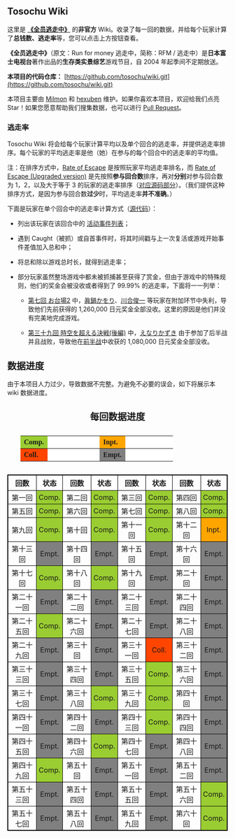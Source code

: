 ## Tosochu Wiki

这里是 [**《全员逃走中》**](https://www.fujitv.co.jp/tosochu/top.html) 的**非官方** Wiki。收录了每一回的数据，并给每个玩家计算了**总钱数、逃走率**等，您可以点击上方按钮查看。

**《全员逃走中》**（原文：Run for money 逃走中，简称：RFM / 逃走中）是**日本富士电视台**著作出品的**生存类实景综艺**游戏节目，自 2004 年起季间不定期放送。

**本项目的代码仓库：** [https://github.com/tosochu/wiki.git](https://github.com/tosochu/wiki.git)

本项目主要由 [Milmon](https://github.com/Molmin) 和 [hexuben](https://github.com/hexuben) 维护。如果你喜欢本项目，欢迎给我们点亮 Star！如果您愿意帮助我们搜集数据，也可以进行 [Pull Request](https://github.com/tosochu/wiki/compare)。

### 逃走率

Tosochu Wiki 将会给每个玩家计算平均以及单个回合的逃走率，并提供逃走率排序。每个玩家的平均逃走率是他（她）在参与的每个回合中的逃走率的平均值。

注：在排序方式中，[Rate of Escape](https://tosochu.github.io/wiki/player/?sort=escapeRate) 是按照玩家平均逃走率排名，而 [Rate of Escape (Upgraded version)](https://tosochu.github.io/wiki/player/?sort=escapeRateBetter) 是先按照**参与回合数**排序，再对**分别**对参与回合数为 1，2，以及大于等于 3 的玩家的逃走率排序（[对应源码部分](https://github.com/tosochu/wiki/blob/master/src/templates/player_list.html#L89-L94)）。（我们提供这种排序方式，是因为参与回合数**过少**时，平均逃走率**并不准确**。）

下面是玩家在单个回合中的逃走率计算方式（[源代码](https://github.com/tosochu/wiki/blob/master/src/build/main.js#L150-L175)）：

- 列出该玩家在该回合中的 [活动事件列表](https://github.com/tosochu/wiki/blob/master/src/build/main.js#L72-L74)；

- 遇到 Caught（被抓）或自首事件时，将其时间戳与上一次复活或游戏开始事件差值加入总和中；

- 将总和除以游戏总时长，就得到逃走率；

- 部分玩家虽然整场游戏中都未被抓捕甚至获得了赏金，但由于游戏中的特殊规则，他们的奖金会被没收或者得到了 99.99% 的逃走率，下面将一一列举：

  - [第七回 お台場2](https://tosochu.github.io/wiki/game/7.html) 中，[眞鍋かをり](https://tosochu.github.io/wiki/player/manabe-kawori.html)、[川合俊一](https://tosochu.github.io/wiki/player/kawai-shunichi.html) 等玩家在附加环节中失利，导致他们先前获得的 1,260,000 日元奖金全部没收。这里的原因是他们并没有完美地完成游戏。

  - [第三十九回 時空を超える決戦(後編)](https://tosochu.github.io/wiki/game/39.html) 中，[えなりかずき](https://tosochu.github.io/wiki/player/enari-kazuki.html) 由于参加了后半战并且战败，导致他在[前半战](https://tosochu.github.io/wiki/game/38.html)中收获的 1,080,000 日元奖金全部没收。

## 数据进度

由于本项目人力过少，导致数据不完整。为避免不必要的误会，如下将展示本 wiki 数据进度。

<p><h2 style="font-family: 宋体;"><center>每回数据进度</center></h2></p>
<center>
<table style="text-align: left; margin: 30px; font-family: 宋体;">
	<tr>
		<th style="padding: 5px 8px; background-color: yellowgreen; border-size: 0px;">​Comp.</th>
		<th style="padding: 5px 8px; background-color: white; border-size: 0px; color: white;">​​Completed</th>
		<th style="padding: 5px 8px; background-color: orange; border-size: 0px;">​Inpt.</th>
		<th style="padding: 5px 8px; background-color: white; border-size: 0px; color: white;">​Inputing data</th>
	</tr>
	<tr>
		<th style="padding: 5px 8px; background-color: orangered; border-size: 0px;">​Coll.</th>
		<th style="padding: 5px 8px; background-color: white; border-size: 0px; color: white;">​​Collecting data</th>
		<th style="padding: 5px 8px; background-color: grey; border-size: 0px;">Empt.</th>
		<th style="padding: 5px 8px; background-color: white; border-size: 0px; color: white;">Empty data</th>
	</tr>
</table>
</center>
<center>
	<table style="text-align: center; border-collapse: collapse; border: 1px solid black;">
		<thead style="border: 1px solid black;">
			<tr>
				<th style="padding: 5px 8px; border: 1px solid black;">回数</th> <th style="padding: 5px 8px; border: 1px solid black;">状态</th>
				<th style="padding: 5px 8px; border: 1px solid black;">回数</th> <th style="padding: 5px 8px; border: 1px solid black;">状态</th>
				<th style="padding: 5px 8px; border: 1px solid black;">回数</th> <th style="padding: 5px 8px; border: 1px solid black;">状态</th>
				<th style="padding: 5px 8px; border: 1px solid black;">回数</th> <th style="padding: 5px 8px; border: 1px solid black;">状态</th>
			</tr>
		</thead>
		<tdody style="font-family: 楷体; font-size: 18px">
			<tr>
				<td style="padding: 3px 5px; border: 1px solid black">第一回</td style="padding: 3px 5px; border: 1px solid black"> <td style="padding: 3px 5px; border: 1px solid black; background-color: yellowgreen;">Comp.</td style="padding: 3px 5px; border: 1px solid black">
				<td style="padding: 3px 5px; border: 1px solid black">第二回</td style="padding: 3px 5px; border: 1px solid black"> <td style="padding: 3px 5px; border: 1px solid black; background-color: yellowgreen;">Comp.</td style="padding: 3px 5px; border: 1px solid black">
				<td style="padding: 3px 5px; border: 1px solid black">第三回</td style="padding: 3px 5px; border: 1px solid black"> <td style="padding: 3px 5px; border: 1px solid black; background-color: yellowgreen;">Comp.</td style="padding: 3px 5px; border: 1px solid black">
				<td style="padding: 3px 5px; border: 1px solid black">第四回</td style="padding: 3px 5px; border: 1px solid black"> <td style="padding: 3px 5px; border: 1px solid black; background-color: yellowgreen;">Comp.</td style="padding: 3px 5px; border: 1px solid black">
			</tr>
			<tr>
				<td style="padding: 3px 5px; border: 1px solid black">第五回</td style="padding: 3px 5px; border: 1px solid black"> <td style="padding: 3px 5px; border: 1px solid black; background-color: yellowgreen;">Comp.</td style="padding: 3px 5px; border: 1px solid black">
				<td style="padding: 3px 5px; border: 1px solid black">第六回</td style="padding: 3px 5px; border: 1px solid black"> <td style="padding: 3px 5px; border: 1px solid black; background-color: yellowgreen;">Comp.</td style="padding: 3px 5px; border: 1px solid black">
				<td style="padding: 3px 5px; border: 1px solid black">第七回</td style="padding: 3px 5px; border: 1px solid black"> <td style="padding: 3px 5px; border: 1px solid black; background-color: yellowgreen;">Comp.</td style="padding: 3px 5px; border: 1px solid black">
				<td style="padding: 3px 5px; border: 1px solid black">第八回</td style="padding: 3px 5px; border: 1px solid black"> <td style="padding: 3px 5px; border: 1px solid black; background-color: yellowgreen;">Comp.</td style="padding: 3px 5px; border: 1px solid black">
			</tr>
			<tr>
				<td style="padding: 3px 5px; border: 1px solid black">第九回</td style="padding: 3px 5px; border: 1px solid black"> <td style="padding: 3px 5px; border: 1px solid black; background-color: yellowgreen;">Comp.</td style="padding: 3px 5px; border: 1px solid black">
				<td style="padding: 3px 5px; border: 1px solid black">第十回</td style="padding: 3px 5px; border: 1px solid black"> <td style="padding: 3px 5px; border: 1px solid black; background-color: yellowgreen;">Comp.</td style="padding: 3px 5px; border: 1px solid black">
				<td style="padding: 3px 5px; border: 1px solid black">第十一回</td style="padding: 3px 5px; border: 1px solid black"> <td style="padding: 3px 5px; border: 1px solid black; background-color: yellowgreen;">Comp.</td style="padding: 3px 5px; border: 1px solid black">
				<td style="padding: 3px 5px; border: 1px solid black">第十二回</td style="padding: 3px 5px; border: 1px solid black"> <td style="padding: 3px 5px; border: 1px solid black; background-color: orange;">Inpt.</td style="padding: 3px 5px; border: 1px solid black">
			</tr>
			<tr>
				<td style="padding: 3px 5px; border: 1px solid black">第十三回</td style="padding: 3px 5px; border: 1px solid black"> <td style="padding: 3px 5px; border: 1px solid black; background-color: grey;">Empt.</td style="padding: 3px 5px; border: 1px solid black">
				<td style="padding: 3px 5px; border: 1px solid black">第十四回</td style="padding: 3px 5px; border: 1px solid black"> <td style="padding: 3px 5px; border: 1px solid black; background-color: grey;">Empt.</td style="padding: 3px 5px; border: 1px solid black">
				<td style="padding: 3px 5px; border: 1px solid black">第十五回</td style="padding: 3px 5px; border: 1px solid black"> <td style="padding: 3px 5px; border: 1px solid black; background-color: grey;">Empt.</td style="padding: 3px 5px; border: 1px solid black">
				<td style="padding: 3px 5px; border: 1px solid black">第十六回</td style="padding: 3px 5px; border: 1px solid black"> <td style="padding: 3px 5px; border: 1px solid black; background-color: grey;">Empt.</td style="padding: 3px 5px; border: 1px solid black">
			</tr>
			<tr>
				<td style="padding: 3px 5px; border: 1px solid black">第十七回</td style="padding: 3px 5px; border: 1px solid black"> <td style="padding: 3px 5px; border: 1px solid black; background-color: yellowgreen;">Comp.</td style="padding: 3px 5px; border: 1px solid black">
				<td style="padding: 3px 5px; border: 1px solid black">第十八回</td style="padding: 3px 5px; border: 1px solid black"> <td style="padding: 3px 5px; border: 1px solid black; background-color: yellowgreen;">Comp.</td style="padding: 3px 5px; border: 1px solid black">
				<td style="padding: 3px 5px; border: 1px solid black">第十九回</td style="padding: 3px 5px; border: 1px solid black"> <td style="padding: 3px 5px; border: 1px solid black; background-color: grey;">Empt.</td style="padding: 3px 5px; border: 1px solid black">
				<td style="padding: 3px 5px; border: 1px solid black">第二十回</td style="padding: 3px 5px; border: 1px solid black"> <td style="padding: 3px 5px; border: 1px solid black; background-color: grey;">Empt.</td style="padding: 3px 5px; border: 1px solid black">
			</tr>
			<tr>
				<td style="padding: 3px 5px; border: 1px solid black">第二十一回</td style="padding: 3px 5px; border: 1px solid black"> <td style="padding: 3px 5px; border: 1px solid black; background-color: grey;">Empt.</td style="padding: 3px 5px; border: 1px solid black">
				<td style="padding: 3px 5px; border: 1px solid black">第二十二回</td style="padding: 3px 5px; border: 1px solid black"> <td style="padding: 3px 5px; border: 1px solid black; background-color: grey;">Empt.</td style="padding: 3px 5px; border: 1px solid black">
				<td style="padding: 3px 5px; border: 1px solid black">第二十三回</td style="padding: 3px 5px; border: 1px solid black"> <td style="padding: 3px 5px; border: 1px solid black; background-color: grey;">Empt.</td style="padding: 3px 5px; border: 1px solid black">
				<td style="padding: 3px 5px; border: 1px solid black">第二十四回</td style="padding: 3px 5px; border: 1px solid black"> <td style="padding: 3px 5px; border: 1px solid black; background-color: grey;">Empt.</td style="padding: 3px 5px; border: 1px solid black">
			</tr>
			<tr>
				<td style="padding: 3px 5px; border: 1px solid black">第二十五回</td style="padding: 3px 5px; border: 1px solid black"> <td style="padding: 3px 5px; border: 1px solid black; background-color: yellowgreen;">Comp.</td style="padding: 3px 5px; border: 1px solid black">
				<td style="padding: 3px 5px; border: 1px solid black">第二十六回</td style="padding: 3px 5px; border: 1px solid black"> <td style="padding: 3px 5px; border: 1px solid black; background-color: grey;">Empt.</td style="padding: 3px 5px; border: 1px solid black">
				<td style="padding: 3px 5px; border: 1px solid black">第二十七回</td style="padding: 3px 5px; border: 1px solid black"> <td style="padding: 3px 5px; border: 1px solid black; background-color: grey;">Empt.</td style="padding: 3px 5px; border: 1px solid black">
				<td style="padding: 3px 5px; border: 1px solid black">第二十八回</td style="padding: 3px 5px; border: 1px solid black"> <td style="padding: 3px 5px; border: 1px solid black; background-color: grey;">Empt.</td style="padding: 3px 5px; border: 1px solid black">
			</tr>
			<tr>
				<td style="padding: 3px 5px; border: 1px solid black">第二十九回</td style="padding: 3px 5px; border: 1px solid black"> <td style="padding: 3px 5px; border: 1px solid black; background-color: grey;">Empt.</td style="padding: 3px 5px; border: 1px solid black">
				<td style="padding: 3px 5px; border: 1px solid black">第三十回</td style="padding: 3px 5px; border: 1px solid black"> <td style="padding: 3px 5px; border: 1px solid black; background-color: grey;">Empt.</td style="padding: 3px 5px; border: 1px solid black">
				<td style="padding: 3px 5px; border: 1px solid black">第三十一回</td style="padding: 3px 5px; border: 1px solid black"> <td style="padding: 3px 5px; border: 1px solid black; background-color: orangered;">Coll.</td style="padding: 3px 5px; border: 1px solid black">
				<td style="padding: 3px 5px; border: 1px solid black">第三十二回</td style="padding: 3px 5px; border: 1px solid black"> <td style="padding: 3px 5px; border: 1px solid black; background-color: grey;">Empt.</td style="padding: 3px 5px; border: 1px solid black">
			</tr>
			<tr>
				<td style="padding: 3px 5px; border: 1px solid black">第三十三回</td style="padding: 3px 5px; border: 1px solid black"> <td style="padding: 3px 5px; border: 1px solid black; background-color: grey;">Empt.</td style="padding: 3px 5px; border: 1px solid black">
				<td style="padding: 3px 5px; border: 1px solid black">第三十四回</td style="padding: 3px 5px; border: 1px solid black"> <td style="padding: 3px 5px; border: 1px solid black; background-color: grey;">Empt.</td style="padding: 3px 5px; border: 1px solid black">
				<td style="padding: 3px 5px; border: 1px solid black">第三十五回</td style="padding: 3px 5px; border: 1px solid black"> <td style="padding: 3px 5px; border: 1px solid black; background-color: yellowgreen;">Comp.</td style="padding: 3px 5px; border: 1px solid black">
				<td style="padding: 3px 5px; border: 1px solid black">第三十六回</td style="padding: 3px 5px; border: 1px solid black"> <td style="padding: 3px 5px; border: 1px solid black; background-color: grey;">Empt.</td style="padding: 3px 5px; border: 1px solid black">
			</tr>
			<tr>
				<td style="padding: 3px 5px; border: 1px solid black">第三十七回</td style="padding: 3px 5px; border: 1px solid black"> <td style="padding: 3px 5px; border: 1px solid black; background-color: grey;">Empt.</td style="padding: 3px 5px; border: 1px solid black">
				<td style="padding: 3px 5px; border: 1px solid black">第三十八回</td style="padding: 3px 5px; border: 1px solid black"> <td style="padding: 3px 5px; border: 1px solid black; background-color: yellowgreen;">Comp.</td style="padding: 3px 5px; border: 1px solid black">
				<td style="padding: 3px 5px; border: 1px solid black">第三十九回</td style="padding: 3px 5px; border: 1px solid black"> <td style="padding: 3px 5px; border: 1px solid black; background-color: yellowgreen;">Comp.</td style="padding: 3px 5px; border: 1px solid black">
				<td style="padding: 3px 5px; border: 1px solid black">第四十回</td style="padding: 3px 5px; border: 1px solid black"> <td style="padding: 3px 5px; border: 1px solid black; background-color: grey;">Empt.</td style="padding: 3px 5px; border: 1px solid black">
			</tr>
			<tr>
				<td style="padding: 3px 5px; border: 1px solid black">第四十一回</td style="padding: 3px 5px; border: 1px solid black"> <td style="padding: 3px 5px; border: 1px solid black; background-color: grey;">Empt.</td style="padding: 3px 5px; border: 1px solid black">
				<td style="padding: 3px 5px; border: 1px solid black">第四十二回</td style="padding: 3px 5px; border: 1px solid black"> <td style="padding: 3px 5px; border: 1px solid black; background-color: grey;">Empt.</td style="padding: 3px 5px; border: 1px solid black">
				<td style="padding: 3px 5px; border: 1px solid black">第四十三回</td style="padding: 3px 5px; border: 1px solid black"> <td style="padding: 3px 5px; border: 1px solid black; background-color: yellowgreen;">Comp.</td style="padding: 3px 5px; border: 1px solid black">
				<td style="padding: 3px 5px; border: 1px solid black">第四十四回</td style="padding: 3px 5px; border: 1px solid black"> <td style="padding: 3px 5px; border: 1px solid black; background-color: grey;">Empt.</td style="padding: 3px 5px; border: 1px solid black">
			</tr>
			<tr>
				<td style="padding: 3px 5px; border: 1px solid black">第四十五回</td style="padding: 3px 5px; border: 1px solid black"> <td style="padding: 3px 5px; border: 1px solid black; background-color: grey;">Empt.</td style="padding: 3px 5px; border: 1px solid black">
				<td style="padding: 3px 5px; border: 1px solid black">第四十六回</td style="padding: 3px 5px; border: 1px solid black"> <td style="padding: 3px 5px; border: 1px solid black; background-color: yellowgreen;">Comp.</td style="padding: 3px 5px; border: 1px solid black">
				<td style="padding: 3px 5px; border: 1px solid black">第四十七回</td style="padding: 3px 5px; border: 1px solid black"> <td style="padding: 3px 5px; border: 1px solid black; background-color: grey;">Empt.</td style="padding: 3px 5px; border: 1px solid black">
				<td style="padding: 3px 5px; border: 1px solid black">第四十八回</td style="padding: 3px 5px; border: 1px solid black"> <td style="padding: 3px 5px; border: 1px solid black; background-color: grey;">Empt.</td style="padding: 3px 5px; border: 1px solid black">
			</tr>
			<tr>
				<td style="padding: 3px 5px; border: 1px solid black">第四十九回</td style="padding: 3px 5px; border: 1px solid black"> <td style="padding: 3px 5px; border: 1px solid black; background-color: yellowgreen;">Comp.</td style="padding: 3px 5px; border: 1px solid black">
				<td style="padding: 3px 5px; border: 1px solid black">第五十回</td style="padding: 3px 5px; border: 1px solid black"> <td style="padding: 3px 5px; border: 1px solid black; background-color: grey;">Empt.</td style="padding: 3px 5px; border: 1px solid black">
				<td style="padding: 3px 5px; border: 1px solid black">第五十一回</td style="padding: 3px 5px; border: 1px solid black"> <td style="padding: 3px 5px; border: 1px solid black; background-color: grey;">Empt.</td style="padding: 3px 5px; border: 1px solid black">
				<td style="padding: 3px 5px; border: 1px solid black">第五十二回</td style="padding: 3px 5px; border: 1px solid black"> <td style="padding: 3px 5px; border: 1px solid black; background-color: grey;">Empt.</td style="padding: 3px 5px; border: 1px solid black">
			</tr>
			<tr>
				<td style="padding: 3px 5px; border: 1px solid black">第五十三回</td style="padding: 3px 5px; border: 1px solid black"> <td style="padding: 3px 5px; border: 1px solid black; background-color: grey;">Empt.</td style="padding: 3px 5px; border: 1px solid black">
				<td style="padding: 3px 5px; border: 1px solid black">第五十四回</td style="padding: 3px 5px; border: 1px solid black"> <td style="padding: 3px 5px; border: 1px solid black; background-color: grey;">Empt.</td style="padding: 3px 5px; border: 1px solid black">
				<td style="padding: 3px 5px; border: 1px solid black">第五十五回</td style="padding: 3px 5px; border: 1px solid black"> <td style="padding: 3px 5px; border: 1px solid black; background-color: grey;">Empt.</td style="padding: 3px 5px; border: 1px solid black">
				<td style="padding: 3px 5px; border: 1px solid black">第五十六回</td style="padding: 3px 5px; border: 1px solid black"> <td style="padding: 3px 5px; border: 1px solid black; background-color: yellowgreen;">Comp.</td style="padding: 3px 5px; border: 1px solid black">
			</tr>
			<tr>
				<td style="padding: 3px 5px; border: 1px solid black">第五十七回</td style="padding: 3px 5px; border: 1px solid black"> <td style="padding: 3px 5px; border: 1px solid black; background-color: grey;">Empt.</td style="padding: 3px 5px; border: 1px solid black">
				<td style="padding: 3px 5px; border: 1px solid black">第五十八回</td style="padding: 3px 5px; border: 1px solid black"> <td style="padding: 3px 5px; border: 1px solid black; background-color: grey;">Empt.</td style="padding: 3px 5px; border: 1px solid black">
				<td style="padding: 3px 5px; border: 1px solid black">第五十九回</td style="padding: 3px 5px; border: 1px solid black"> <td style="padding: 3px 5px; border: 1px solid black; background-color: grey;">Empt.</td style="padding: 3px 5px; border: 1px solid black">
				<td style="padding: 3px 5px; border: 1px solid black">第六十回</td style="padding: 3px 5px; border: 1px solid black"> <td style="padding: 3px 5px; border: 1px solid black; background-color: yellowgreen;">Comp.</td style="padding: 3px 5px; border: 1px solid black">
			</tr>
		</tdody>
	</table>
</center>
